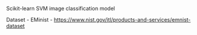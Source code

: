 Scikit-learn SVM image classification model

Dataset - EMinist - https://www.nist.gov/itl/products-and-services/emnist-dataset
